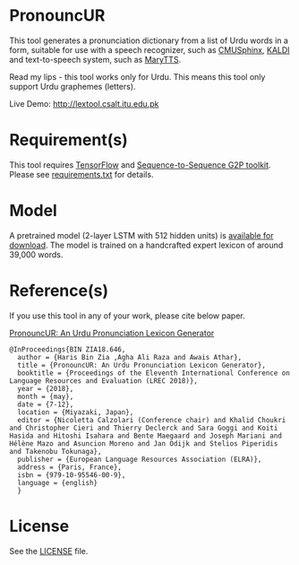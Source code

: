 # PronouncUR

This tool generates a pronunciation dictionary from a list of Urdu words in a form, suitable for use with a speech recognizer, such as [CMUSphinx](https://cmusphinx.github.io/), [KALDI](http://kaldi-asr.org/) and text-to-speech system, such as [MaryTTS](http://mary.dfki.de/).

Read my lips - this tool works only for Urdu. This means this tool only support Urdu graphemes (letters).

Live Demo: http://lextool.csalt.itu.edu.pk

# Requirement(s)

This tool requires [TensorFlow](https://www.tensorflow.org/) and [Sequence-to-Sequence G2P toolkit](https://github.com/cmusphinx/g2p-seq2seq). Please see [requirements.txt](https://github.com/harisbinzia/PronouncUR/blob/master/requirements.txt) for details.

# Model

A pretrained model (2-layer LSTM with 512 hidden units) is [available for download](https://github.com/harisbinzia/PronouncUR/tree/master/itudict). The model is trained on a handcrafted expert lexicon of around 39,000 words.

# Reference(s)

If you use this tool in any of your work, please cite below paper.

[PronouncUR: An Urdu Pronunciation Lexicon Generator](http://www.lrec-conf.org/proceedings/lrec2018/pdf/646.pdf)

```
@InProceedings{BIN ZIA18.646,
  author = {Haris Bin Zia ,Agha Ali Raza and Awais Athar},
  title = {PronouncUR: An Urdu Pronunciation Lexicon Generator},
  booktitle = {Proceedings of the Eleventh International Conference on Language Resources and Evaluation (LREC 2018)},
  year = {2018},
  month = {may},
  date = {7-12},
  location = {Miyazaki, Japan},
  editor = {Nicoletta Calzolari (Conference chair) and Khalid Choukri and Christopher Cieri and Thierry Declerck and Sara Goggi and Koiti Hasida and Hitoshi Isahara and Bente Maegaard and Joseph Mariani and Hélène Mazo and Asuncion Moreno and Jan Odijk and Stelios Piperidis and Takenobu Tokunaga},
  publisher = {European Language Resources Association (ELRA)},
  address = {Paris, France},
  isbn = {979-10-95546-00-9},
  language = {english}
  }
```

# License

See the [LICENSE](https://github.com/harisbinzia/PronouncUR/blob/master/LICENSE) file.
